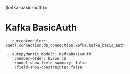 (kafka-basic-auth)=

# Kafka BasicAuth

```{eval-rst}
.. currentmodule:: onetl.connection.db_connection.kafka.kafka_basic_auth
```

```{eval-rst}
.. autopydantic_model:: KafkaBasicAuth
    :member-order: bysource
    :model-show-field-summary: false
    :field-show-constraints: false
```
